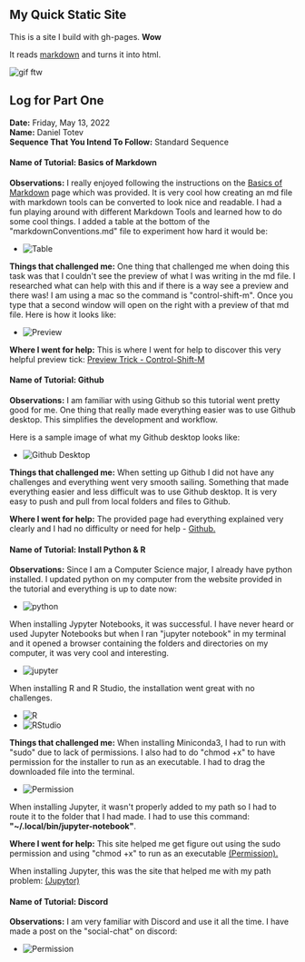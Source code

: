 ## My Quick Static Site

This is a site I build with gh-pages. **Wow**

It reads [markdown](https://www.markdownguide.org/) and turns it into html.

![gif ftw](https://media.giphy.com/media/nXxOjZrbnbRxS/200w_d.gif)

## Log for Part One

**Date:** Friday, May 13, 2022 <br>
**Name:** Daniel Totev <br>
**Sequence That You Intend To Follow:** Standard Sequence

#### Name of Tutorial: Basics of Markdown

**Observations:**
I really enjoyed following the instructions on the [Basics of Markdown](https://craftingdh.netlify.app/tutorials/markdown/) page which was provided. It is very cool how creating an md file with markdown tools can be converted to look nice and readable. I had a fun playing around with different Markdown Tools and learned how to do some cool things. I added a table at the bottom of the "markdownConventions.md" file to experiment how hard it would be:
+ ![Table](table.png)

**Things that challenged me:**
One thing that challenged me when doing this task was that I couldn't see the preview of what I was writing in the md file. I researched what can help with this and if there is a way see a preview and there was! I am using a mac so the command is "control-shift-m". Once you type that a second window will open on the right with a preview of that md file. Here is how it looks like:
+ ![Preview](ControlShiftM.png)

**Where I went for help:**
This is where I went for help to discover this very helpful preview tick: [Preview Trick - Control-Shift-M](https://atom.io/packages/markdown-preview#:~:text=Markdown%20Preview%20package,md%20%2C%20.)

#### Name of Tutorial: Github

**Observations:**
I am familiar with using Github so this tutorial went pretty good for me. One thing that really made everything easier was to use Github desktop. This simplifies the development and workflow.

Here is a sample image of what my Github desktop looks like:
+ ![Github Desktop](GithubDesktop.png)

**Things that challenged me:**
When setting up Github I did not have any challenges and everything went very smooth sailing. Something that made everything easier and less difficult was to use Github desktop. It is very easy to push and pull from local folders and files to Github.  

**Where I went for help:**
The provided page had everything explained very clearly and I had no difficulty or need for help - [Github.](https://craftingdh.netlify.app/tutorials/github/)

#### Name of Tutorial: Install Python & R

**Observations:**
Since I am a Computer Science major, I already have python installed. I updated python on my computer from the website provided in the tutorial and everything is up to date now:
+ ![python](python.png)

When installing Jypyter Notebooks, it was successful. I have never heard or used Jupyter Notebooks but when I ran "jupyter notebook" in my terminal and it opened a browser containing the folders and directories on my computer, it was very cool and interesting.
+ ![jupyter](jupyter.png)

When installing R and R Studio, the installation went great with no challenges.
+ ![R](R.png)
+ ![RStudio](RStudio.png)

**Things that challenged me:**
When installing Miniconda3, I had to run with "sudo" due to lack of permissions. I also had to do "chmod +x" to have permission for the installer to run as an executable. I had to drag the downloaded file into the terminal.
+ ![Permission](permission.png)

When installing Jupyter, it wasn't properly added to my path so I had to route it to the folder that I had made.
I had to use this command: **"~/.local/bin/jupyter-notebook"**.

**Where I went for help:**
This site helped me get figure out using the sudo permission and using "chmod +x" to run as an executable [(Permission).](https://support.apple.com/en-ca/guide/terminal/apdd100908f-06b3-4e63-8a87-32e71241bab4/mac)

When installing Jupyter, this was the site that helped me with my path problem: [(Jupytor)](https://stackoverflow.com/questions/35313876/after-installing-with-pip-jupyter-command-not-found)

#### Name of Tutorial: Discord
**Observations:**
I am very familiar with Discord and use it all the time.
I have made a post on the "social-chat" on discord:

+ ![Permission](discord.png)
